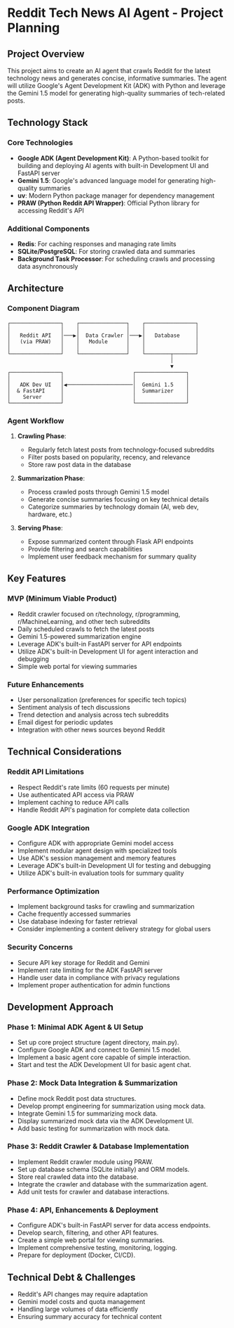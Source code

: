 # Reddit Tech News AI Agent - Project Planning

## Project Overview
This project aims to create an AI agent that crawls Reddit for the latest technology news and generates concise, informative summaries. The agent will utilize Google's Agent Development Kit (ADK) with Python and leverage the Gemini 1.5 model for generating high-quality summaries of tech-related posts.

## Technology Stack

### Core Technologies
- **Google ADK (Agent Development Kit)**: A Python-based toolkit for building and deploying AI agents with built-in Development UI and FastAPI server
- **Gemini 1.5**: Google's advanced language model for generating high-quality summaries
- **uv**: Modern Python package manager for dependency management
- **PRAW (Python Reddit API Wrapper)**: Official Python library for accessing Reddit's API

### Additional Components
- **Redis**: For caching responses and managing rate limits
- **SQLite/PostgreSQL**: For storing crawled data and summaries
- **Background Task Processor**: For scheduling crawls and processing data asynchronously

## Architecture

### Component Diagram
```
┌────────────────┐    ┌───────────────┐    ┌────────────────┐
│                │    │               │    │                │
│   Reddit API   │───▶│  Data Crawler │───▶│   Database     │
│   (via PRAW)   │    │   Module      │    │                │
│                │    │               │    │                │
└────────────────┘    └───────────────┘    └────────┬───────┘
                                                    │
                                                    ▼
┌────────────────┐                      ┌────────────────┐
│                │                      │                │
│   ADK Dev UI   │◀─────────────────────│  Gemini 1.5    │
│  & FastAPI     │                      │  Summarizer    │
│    Server      │                      │                │
└────────────────┘                      └────────────────┘
```

### Agent Workflow
1. **Crawling Phase**:
   - Regularly fetch latest posts from technology-focused subreddits
   - Filter posts based on popularity, recency, and relevance
   - Store raw post data in the database

2. **Summarization Phase**:
   - Process crawled posts through Gemini 1.5 model
   - Generate concise summaries focusing on key technical details
   - Categorize summaries by technology domain (AI, web dev, hardware, etc.)

3. **Serving Phase**:
   - Expose summarized content through Flask API endpoints
   - Provide filtering and search capabilities
   - Implement user feedback mechanism for summary quality

## Key Features

### MVP (Minimum Viable Product)
- Reddit crawler focused on r/technology, r/programming, r/MachineLearning, and other tech subreddits
- Daily scheduled crawls to fetch the latest posts
- Gemini 1.5-powered summarization engine
- Leverage ADK's built-in FastAPI server for API endpoints
- Utilize ADK's built-in Development UI for agent interaction and debugging
- Simple web portal for viewing summaries

### Future Enhancements
- User personalization (preferences for specific tech topics)
- Sentiment analysis of tech discussions
- Trend detection and analysis across tech subreddits
- Email digest for periodic updates
- Integration with other news sources beyond Reddit

## Technical Considerations

### Reddit API Limitations
- Respect Reddit's rate limits (60 requests per minute)
- Use authenticated API access via PRAW
- Implement caching to reduce API calls
- Handle Reddit API's pagination for complete data collection

### Google ADK Integration
- Configure ADK with appropriate Gemini model access
- Implement modular agent design with specialized tools
- Use ADK's session management and memory features
- Leverage ADK's built-in Development UI for testing and debugging
- Utilize ADK's built-in evaluation tools for summary quality

### Performance Optimization
- Implement background tasks for crawling and summarization
- Cache frequently accessed summaries
- Use database indexing for faster retrieval
- Consider implementing a content delivery strategy for global users

### Security Concerns
- Secure API key storage for Reddit and Gemini
- Implement rate limiting for the ADK FastAPI server
- Handle user data in compliance with privacy regulations
- Implement proper authentication for admin functions

## Development Approach

### Phase 1: Minimal ADK Agent & UI Setup
- Set up core project structure (agent directory, main.py).
- Configure Google ADK and connect to Gemini 1.5 model.
- Implement a basic agent core capable of simple interaction.
- Start and test the ADK Development UI for basic agent chat.

### Phase 2: Mock Data Integration & Summarization
- Define mock Reddit post data structures.
- Develop prompt engineering for summarization using mock data.
- Integrate Gemini 1.5 for summarizing mock data.
- Display summarized mock data via the ADK Development UI.
- Add basic testing for summarization with mock data.

### Phase 3: Reddit Crawler & Database Implementation
- Implement Reddit crawler module using PRAW.
- Set up database schema (SQLite initially) and ORM models.
- Store real crawled data into the database.
- Integrate the crawler and database with the summarization agent.
- Add unit tests for crawler and database interactions.

### Phase 4: API, Enhancements & Deployment
- Configure ADK's built-in FastAPI server for data access endpoints.
- Develop search, filtering, and other API features.
- Create a simple web portal for viewing summaries.
- Implement comprehensive testing, monitoring, logging.
- Prepare for deployment (Docker, CI/CD).

## Technical Debt & Challenges
- Reddit's API changes may require adaptation
- Gemini model costs and quota management
- Handling large volumes of data efficiently
- Ensuring summary accuracy for technical content